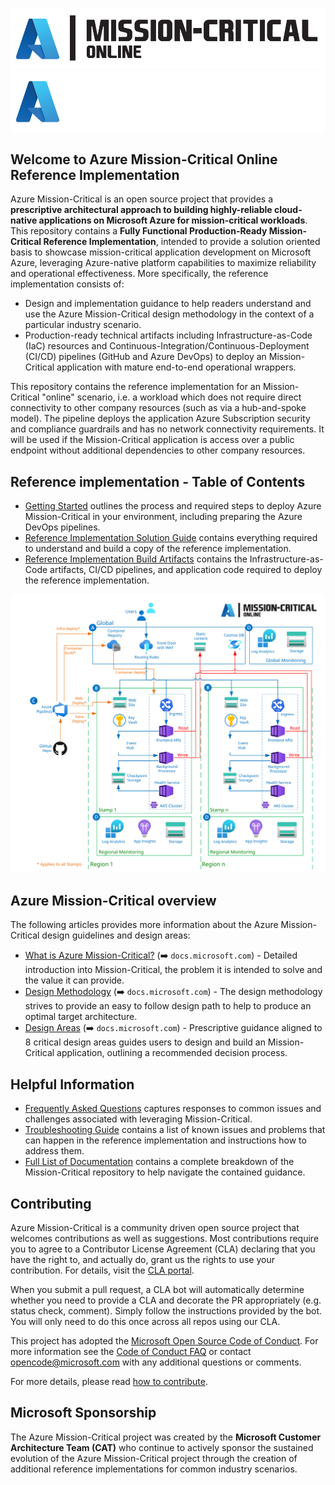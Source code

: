 ![Azure Mission-Critical Application](./icon-light.png#gh-light-mode-only)
![Azure Mission-Critical Application](./icon-dark.png#gh-dark-mode-only)

## Welcome to Azure Mission-Critical Online Reference Implementation

Azure Mission-Critical is an open source project that provides a **prescriptive architectural approach to building highly-reliable cloud-native applications on Microsoft Azure for mission-critical workloads**. This repository contains a **Fully Functional Production-Ready Mission-Critical Reference Implementation**, intended to provide a solution oriented basis to showcase mission-critical application development on Microsoft Azure, leveraging Azure-native platform capabilities to maximize reliability and operational effectiveness. More specifically, the reference implementation consists of:

- Design and implementation guidance to help readers understand and use the Azure Mission-Critical design methodology in the context of a particular industry scenario.
- Production-ready technical artifacts including Infrastructure-as-Code (IaC) resources and Continuous-Integration/Continuous-Deployment (CI/CD) pipelines (GitHub and Azure DevOps) to deploy an Mission-Critical application with mature end-to-end operational wrappers.

This repository contains the reference implementation for an Mission-Critical "online" scenario, i.e. a workload which does not require direct connectivity to other company resources (such as via a hub-and-spoke model). The pipeline deploys the application Azure Subscription security and compliance guardrails and has no network connectivity requirements. It will be used if the Mission-Critical application is access over a public endpoint without additional dependencies to other company resources.

## Reference implementation - Table of Contents

- [Getting Started](./docs/reference-implementation/Getting-Started.md) outlines the process and required steps to deploy Azure Mission-Critical in your environment, including preparing the Azure DevOps pipelines.
- [Reference Implementation Solution Guide](./docs/reference-implementation/README.md) contains everything required to understand and build a copy of the reference implementation.
- [Reference Implementation Build Artifacts](./src/infra/README.md) contains the Infrastructure-as-Code artifacts, CI/CD pipelines, and application code required to deploy the reference implementation.

![Architecture overview](/docs/media/mission-critical-architecture-online.svg)

## Azure Mission-Critical overview

The following articles provides more information about the Azure Mission-Critical design guidelines and design areas:

- [What is Azure Mission-Critical?](https://docs.microsoft.com/azure/architecture/framework/mission-critical/mission-critical-overview) (➡️ `docs.microsoft.com`) - Detailed introduction into Mission-Critical, the problem it is intended to solve and the value it can provide.
- [Design Methodology](https://docs.microsoft.com/azure/architecture/framework/mission-critical/mission-critical-design-methodology) (➡️ `docs.microsoft.com`) - The design methodology strives to provide an easy to follow design path to help to produce an optimal target architecture.
- [Design Areas](https://docs.microsoft.com/azure/architecture/framework/mission-critical/mission-critical-overview#what-are-the-key-design-areas) (➡️ `docs.microsoft.com`) - Prescriptive guidance aligned to 8 critical design areas guides users to design and build an Mission-Critical application, outlining a recommended decision process.

## Helpful Information

- [Frequently Asked Questions](./docs/reference-implementation/FAQ.md) captures responses to common issues and challenges associated with leveraging Mission-Critical.
- [Troubleshooting Guide](./docs/reference-implementation/Troubleshooting.md) contains a list of known issues and problems that can happen in the reference implementation and instructions how to address them.
- [Full List of Documentation](./docs/README.md) contains a complete breakdown of the Mission-Critical repository to help navigate the contained guidance.

## Contributing

Azure Mission-Critical is a community driven open source project that welcomes contributions as well as suggestions. Most contributions require you to agree to a
Contributor License Agreement (CLA) declaring that you have the right to, and actually do, grant us the rights to use your contribution. For details, visit the [CLA portal](https://cla.opensource.microsoft.com).

When you submit a pull request, a CLA bot will automatically determine whether you need to provide a CLA and decorate the PR appropriately (e.g. status check, comment). Simply follow the instructions provided by the bot. You will only need to do this once across all repos using our CLA.

This project has adopted the [Microsoft Open Source Code of Conduct](https://opensource.microsoft.com/codeofconduct/).
For more information see the [Code of Conduct FAQ](https://opensource.microsoft.com/codeofconduct/faq/) or
contact [opencode@microsoft.com](mailto:opencode@microsoft.com) with any additional questions or comments.

For more details, please read [how to contribute](./CONTRIBUTE.md).

## Microsoft Sponsorship

The Azure Mission-Critical project was created by the **Microsoft Customer Architecture Team (CAT)** who continue to actively sponsor the sustained evolution of the Azure Mission-Critical project through the creation of additional reference implementations for common industry scenarios.
